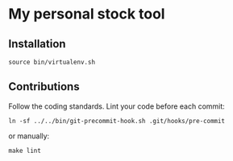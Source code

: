 # My personal stock tool

## Installation

`source bin/virtualenv.sh`


## Contributions

Follow the coding standards. Lint your code before each commit:

`ln -sf ../../bin/git-precommit-hook.sh .git/hooks/pre-commit`

or manually:

`make lint`
